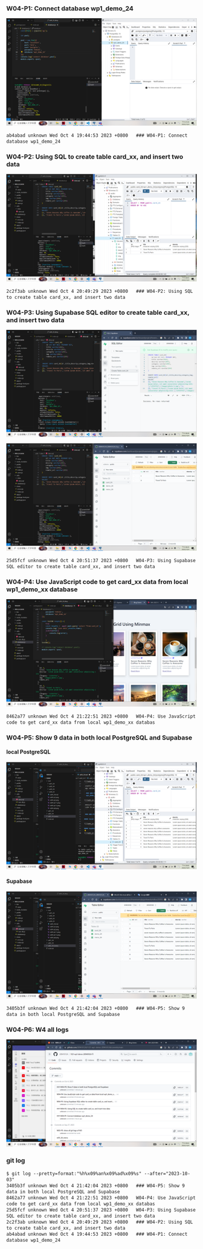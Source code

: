  ### W04-P1: Connect database wp1_demo_24
![](w04-p1.png)
```
ab4abad unknown Wed Oct 4 19:44:53 2023 +0800   ### W04-P1: Connect database wp1_demo_24
```

 ### W04-P2: Using SQL to create table card_xx, and insert two data
 
![](w04-p2.png)

 ```
 2c2f3ab unknown Wed Oct 4 20:49:29 2023 +0800   ### W04-P2: Using SQL to create table card_xx, and insert two data
 ```
 
 ### W04-P3: Using Supabase SQL editor to create table card_xx, and insert two data
 
![](w04-p3-1.png)

![](w04-p3-2.png)
 ```
 25d5fcf unknown Wed Oct 4 20:51:37 2023 +0800   W04-P3: Using Supabase SQL editor to create table card_xx, and insert two data
 ```
  ### W04-P4: Use JavaScript code to get card_xx data from local wp1_demo_xx database
 
![](w04-p4.png)
 ```
 8462a77 unknown Wed Oct 4 21:22:51 2023 +0800   W04-P4: Use JavaScript code to get card_xx data from local wp1_demo_xx databas
 ```

 ### W04-P5: Show 9 data in both local PostgreSQL and Supabase
 
#### local PostgreSQL
 
![](w04-p5-1.png)
 
#### Supabase
 
![](w04-p5-2.png)
```
3405b3f unknown Wed Oct 4 21:42:04 2023 +0800   ### W04-P5: Show 9 data in both local PostgreSQL and Supabase
```
### W04-P6: W4 all logs
 
![](w04-p6.png)




### git log

```
$ git log --pretty=format:"%h%x09%an%x09%ad%x09%s" --after="2023-10-03"
3405b3f unknown Wed Oct 4 21:42:04 2023 +0800   ### W04-P5: Show 9 data in both local PostgreSQL and Supabase
8462a77 unknown Wed Oct 4 21:22:51 2023 +0800   W04-P4: Use JavaScript code to get card_xx data from local wp1_demo_xx databas
25d5fcf unknown Wed Oct 4 20:51:37 2023 +0800   W04-P3: Using Supabase SQL editor to create table card_xx, and insert two data
2c2f3ab unknown Wed Oct 4 20:49:29 2023 +0800   ### W04-P2: Using SQL to create table card_xx, and insert two data
ab4abad unknown Wed Oct 4 19:44:53 2023 +0800   ### W04-P1: Connect database wp1_demo_24